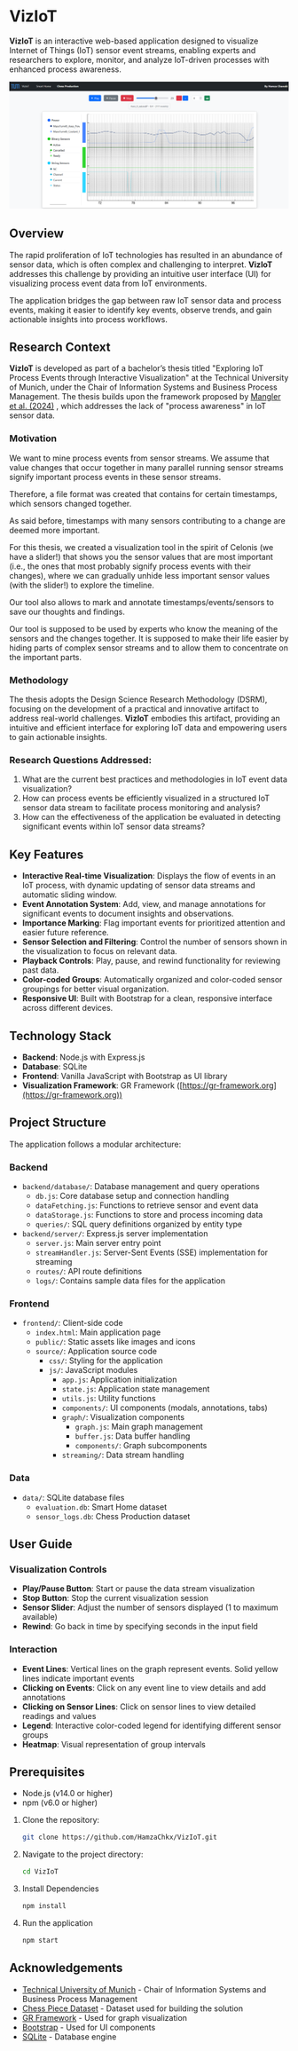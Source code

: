 # VizIoT

**VizIoT** is an interactive web-based application designed to visualize Internet of Things (IoT) sensor event streams, enabling experts and researchers to explore, monitor, and analyze IoT-driven processes with enhanced process awareness.

![VizIoT Interface](utils/cpp.png)

## Overview

The rapid proliferation of IoT technologies has resulted in an abundance of sensor data, which is often complex and challenging to interpret. **VizIoT** addresses this challenge by providing an intuitive user interface (UI) for visualizing process event data from IoT environments.

The application bridges the gap between raw IoT sensor data and process events, making it easier to identify key events, observe trends, and gain actionable insights into process workflows.

## Research Context

**VizIoT** is developed as part of a bachelor’s thesis titled "Exploring IoT Process Events through Interactive Visualization" at the Technical University of Munich, under the Chair of Information Systems and Business Process Management. The thesis builds upon the framework proposed by [Mangler et al. (2024)](https://arxiv.org/abs/2405.08528) , which addresses the lack of "process awareness" in IoT sensor data.

### Motivation

We want to mine process events from sensor streams.
We assume that value changes that occur together in many parallel running sensor streams signify important process events in these sensor streams.

Therefore, a file format was created that contains for certain timestamps, which sensors changed together.

As said before, timestamps with many sensors contributing to a change are deemed more important.

For this thesis, we created a visualization tool in the spirit of Celonis (we have a slider!) that shows you the sensor values that are most important (i.e., the ones that most probably signify process events with their changes), where we can gradually unhide less important sensor values (with the slider!) to explore the timeline.

Our tool also allows to mark and annotate timestamps/events/sensors to save our thoughts and findings.

Our tool is supposed to be used by experts who know the meaning of the sensors and the changes together. It is supposed to make their life easier by hiding parts of complex sensor streams and to allow them to concentrate on the important parts.


### Methodology

The thesis adopts the Design Science Research Methodology (DSRM), focusing on the development of a practical and innovative artifact to address real-world challenges. **VizIoT** embodies this artifact, providing an intuitive and efficient interface for exploring IoT data and empowering users to gain actionable insights.

### Research Questions Addressed:

1. What are the current best practices and methodologies in IoT event data visualization?
2. How can process events be efficiently visualized in a structured IoT sensor data stream to facilitate process monitoring and analysis?
3. How can the effectiveness of the application be evaluated in detecting significant events within IoT sensor data streams?

## Key Features

- **Interactive Real-time Visualization**: Displays the flow of events in an IoT process, with dynamic updating of sensor data streams and automatic sliding window.
- **Event Annotation System**: Add, view, and manage annotations for significant events to document insights and observations.
- **Importance Marking**: Flag important events for prioritized attention and easier future reference.
- **Sensor Selection and Filtering**: Control the number of sensors shown in the visualization to focus on relevant data.
- **Playback Controls**: Play, pause, and rewind functionality for reviewing past data.
- **Color-coded Groups**: Automatically organized and color-coded sensor groupings for better visual organization.
- **Responsive UI**: Built with Bootstrap for a clean, responsive interface across different devices.

## Technology Stack

- **Backend**: Node.js with Express.js
- **Database**: SQLite
- **Frontend**: Vanilla JavaScript with Bootstrap as UI library
- **Visualization Framework**: GR Framework ([https://gr-framework.org](https://gr-framework.org))

## Project Structure

The application follows a modular architecture:

### Backend
- `backend/database/`: Database management and query operations
  - `db.js`: Core database setup and connection handling
  - `dataFetching.js`: Functions to retrieve sensor and event data
  - `dataStorage.js`: Functions to store and process incoming data
  - `queries/`: SQL query definitions organized by entity type
- `backend/server/`: Express.js server implementation
  - `server.js`: Main server entry point
  - `streamHandler.js`: Server-Sent Events (SSE) implementation for streaming
  - `routes/`: API route definitions
  - `logs/`: Contains sample data files for the application

### Frontend
- `frontend/`: Client-side code
  - `index.html`: Main application page
  - `public/`: Static assets like images and icons
  - `source/`: Application source code
    - `css/`: Styling for the application
    - `js/`: JavaScript modules
      - `app.js`: Application initialization
      - `state.js`: Application state management
      - `utils.js`: Utility functions
      - `components/`: UI components (modals, annotations, tabs)
      - `graph/`: Visualization components
        - `graph.js`: Main graph management
        - `buffer.js`: Data buffer handling
        - `components/`: Graph subcomponents
      - `streaming/`: Data stream handling

### Data
- `data/`: SQLite database files
  - `evaluation.db`: Smart Home dataset
  - `sensor_logs.db`: Chess Production dataset

## User Guide

### Visualization Controls

- **Play/Pause Button**: Start or pause the data stream visualization
- **Stop Button**: Stop the current visualization session
- **Sensor Slider**: Adjust the number of sensors displayed (1 to maximum available)
- **Rewind**: Go back in time by specifying seconds in the input field

### Interaction

- **Event Lines**: Vertical lines on the graph represent events. Solid yellow lines indicate important events
- **Clicking on Events**: Click on any event line to view details and add annotations
- **Clicking on Sensor Lines**: Click on sensor lines to view detailed readings and values
- **Legend**: Interactive color-coded legend for identifying different sensor groups
- **Heatmap**: Visual representation of group intervals


## Prerequisites
- Node.js (v14.0 or higher)
- npm (v6.0 or higher)

1. Clone the repository:  

   ```bash
   git clone https://github.com/HamzaChkx/VizIoT.git
   ```
2. Navigate to the project directory:

    ```bash
    cd VizIoT
    ```
3. Install Dependencies

    ```bash
    npm install
     ```

4. Run the application

    ```bash
    npm start
    ```

## Acknowledgements

- [Technical University of Munich](https://www.cs.cit.tum.de/bpm/chair/) - Chair of Information Systems and Business Process Management
- [Chess Piece Dataset](https://zenodo.org/records/7958478) - Dataset used for building the solution
- [GR Framework](https://gr-framework.org) - Used for graph visualization
- [Bootstrap](https://getbootstrap.com/) - Used for UI components
- [SQLite](https://www.sqlite.org/index.html) - Database engine